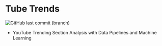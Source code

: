 # Tube Trends
![GitHub last commit (branch)](https://img.shields.io/github/last-commit/striversahil/tubetrends/main?style=for-the-badge&logo=git&labelColor=fff&color=000)
- YouTube Trending Section Analysis with Data Pipelines and Machine Learning
